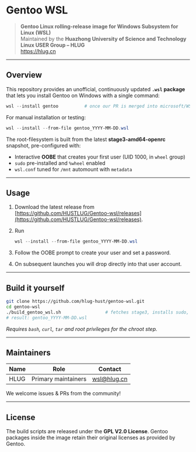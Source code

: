 # Gentoo WSL

> **Gentoo Linux rolling-release image for Windows Subsystem for Linux (WSL)**  
> Maintained by the **Huazhong University of Science and Technology Linux USER Group – HLUG**  
> <https://hlug.cn>

---

## Overview

This repository provides an unofficial, continuously updated **`.wsl` package** that lets you install Gentoo on Windows with a single command:

```powershell
wsl --install gentoo          # once our PR is merged into microsoft/WSL
````

For manual installation or testing:

```powershell
wsl --install --from-file gentoo_YYYY-MM-DD.wsl
```

The root-filesystem is built from the latest **stage3-amd64-openrc** snapshot, pre-configured with:

* Interactive **OOBE** that creates your first user (UID 1000, in `wheel` group)
* `sudo` pre-installed and `%wheel` enabled
* `wsl.conf` tuned for `/mnt` automount with `metadata`
---

## Usage

1. Download the latest release from [https://github.com/HUSTLUG/Gentoo-wsl/releases](https://github.com/HUSTLUG/Gentoo-wsl/releases).
2. Run

   ```powershell
   wsl --install --from-file gentoo_YYYY-MM-DD.wsl
   ```
3. Follow the OOBE prompt to create your user and set a password.
4. On subsequent launches you will drop directly into that user account.

---

## Build it yourself

```bash
git clone https://github.com/hlug-hust/gentoo-wsl.git
cd gentoo-wsl
./build_gentoo_wsl.sh                 # fetches stage3, installs sudo, packs .wsl
# result: gentoo_YYYY-MM-DD.wsl
```

*Requires `bash`, `curl`, `tar` and root privileges for the chroot step.*

---

## Maintainers

| Name                             | Role                | Contact                           |
| -------------------------------- | ------------------- | --------------------------------- |
| HLUG | Primary maintainers | [wsl@hlug.cn](mailto:feedback@hlug.cn) |

We welcome issues & PRs from the community!

---

## License

The build scripts are released under the **GPL V2.0 License**.
Gentoo packages inside the image retain their original licenses as provided by Gentoo.
